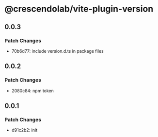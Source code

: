 # @crescendolab/vite-plugin-version

## 0.0.3

### Patch Changes

- 70b6d77: include version.d.ts in package files

## 0.0.2

### Patch Changes

- 2080c84: npm token

## 0.0.1

### Patch Changes

- d91c2b2: init
